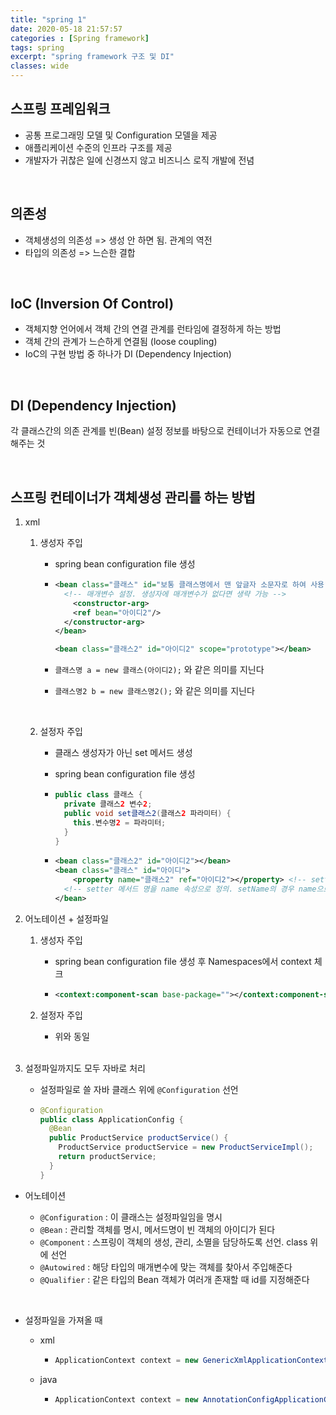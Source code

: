 ```yaml
---
title: "spring 1"
date: 2020-05-18 21:57:57
categories : [Spring framework]
tags: spring
excerpt: "spring framework 구조 및 DI"
classes: wide
---
```


## 스프링 프레임워크

- 공통 프로그래밍 모델 및 Configuration 모델을 제공
- 애플리케이션 수준의 인프라 구조를 제공
- 개발자가 귀찮은 일에 신경쓰지 않고 비즈니스 로직 개발에 전념

<br>

## 의존성

- 객체생성의 의존성 => 생성 안 하면 됨. 관계의 역전
- 타입의 의존성 => 느슨한 결합

<br>

## IoC (Inversion Of Control)

- 객체지향 언어에서 객체 간의 연결 관계를 런타임에 결정하게 하는 방법
- 객체 간의 관계가 느슨하게 연결됨 (loose coupling)
- IoC의 구현 방법 중 하나가 DI (Dependency Injection)

<br>

## DI (Dependency Injection)

각 클래스간의 의존 관계를 빈(Bean) 설정 정보를 바탕으로 컨테이너가 자동으로 연결해주는 것

<br>

## 스프링 컨테이너가 객체생성 관리를 하는 방법

1. xml

   1. 생성자 주입

      - spring bean configuration file 생성

      - ```xml
        <bean class="클래스" id="보통 클래스명에서 맨 앞글자 소문자로 하여 사용">
          <!-- 매개변수 설정. 생성자에 매개변수가 없다면 생략 가능 -->
        	<constructor-arg>
          	<ref bean="아이디2"/>
          </constructor-arg>
        </bean>
        
        <bean class="클래스2" id="아이디2" scope="prototype"></bean>
        ```

      - `클래스명 a = new 클래스(아이디2);` 와 같은 의미를 지닌다

      - `클래스명2 b = new 클래스명2();` 와 같은 의미를 지닌다 

      <br>

   2. 설정자 주입

      - 클래스 생성자가 아닌 set 메서드 생성

      - spring bean configuration file 생성

      - ```java
        public class 클래스 {
          private 클래스2 변수2;
          public void set클래스2(클래스2 파라미터) {
            this.변수명2 = 파라미터;
          }
        }
        ```

      - ```xml
        <bean class="클래스2" id="아이디2"></bean>
        <bean class="클래스" id="아이디">
        	<property name="클래스2" ref="아이디2"></property> <!-- setter 메서드 정의 -->
          <!-- setter 메서드 명을 name 속성으로 정의. setName의 경우 name으로 정의 -->
        </bean>
        ```

2. 어노테이션 + 설정파일

   1. 생성자 주입

      - spring bean configuration file 생성 후 Namespaces에서 context 체크

      - ```xml
        <context:component-scan base-package=""></context:component-scan>
        ```

   2. 설정자 주입

      - 위와 동일 

   <br>

3. 설정파일까지도 모두 자바로 처리

   - 설정파일로 쓸 자바 클래스 위에 `@Configuration` 선언

   - ```java
     @Configuration
     public class ApplicationConfig {
       @Bean
       public ProductService productService() {
         ProductService productService = new ProductServiceImpl();
         return productService;
       }
     }
     ```



- 어노테이션

  - `@Configuration` : 이 클래스는 설정파일임을 명시
  - `@Bean` : 관리할 객체를 명시, 메서드명이 빈 객체의 아이디가 된다
  - `@Component` : 스프링이 객체의 생성, 관리, 소멸을 담당하도록 선언. class 위에 선언
  - `@Autowired` : 해당 타입의 매개변수에 맞는 객체를 찾아서 주입해준다
  - `@Qualifier` : 같은 타입의 Bean 객체가 여러개 존재할 때 id를 지정해준다

<br>

- 설정파일을 가져올 때

  - xml

    - ```java
      ApplicationContext context = new GenericXmlApplicationContext(".xml");
      ```

  - java

    - ```java
      ApplicationContext context = new AnnotationConfigApplicationContext(ApplicationConfig.class);
      ```
